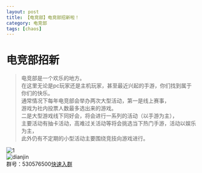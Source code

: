 ```yaml
---
layout: post
title: 【电竞部】电竞部招新啦！
category: 电竞部
tags: [chaos]
---
```


# 电竞部招新

>电竞部是一个欢乐的地方。<br />
在这里无论是pc玩家还是主机玩家，甚至最近兴起的手游，你们找到属于你们的快乐。<br />
通常情况下每年电竞部会举办两次大型活动，第一是线上赛事，<br />
游戏为社内投票人数最多选出来的游戏。<br />
二是大型游戏线下同好会，将会进行一系列的活动（以手游为主），<br />
主要活动有抽卡活动，高难过关活动等将会挑选当下热门手游，活动以娱乐为主，<br />
此外仍有不定期的小型活动主要围绕竞技向游戏进行。<br />

![1](https://dev.tencent.com/u/Water_Emissary/p/pbed/git/raw/master/dianjin/zhaoxing/1.png)
<br />
![dianjin](https://dev.tencent.com/u/Water_Emissary/p/pbed/git/raw/master/dianjin/zhaoxing/dianjin.png)
<br />
群号：530576500[快速入群](//shang.qq.com/wpa/qunwpa?idkey=5c3214a3a2b88bf75418e91ea7648666b87910a055d54d0570f867546c94139f)
